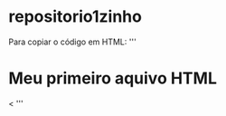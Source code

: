 # repositorio1zinho

Para copiar o código em HTML:
'''
<html>
  <h1>Meu primeiro aquivo HTML</h1>
  <
 '''
